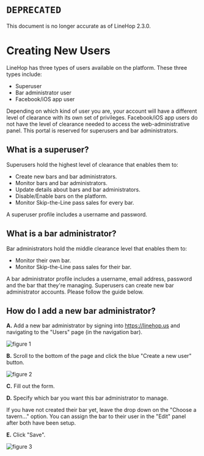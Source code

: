# `DEPRECATED`
This document is no longer accurate as of LineHop 2.3.0.

# Creating New Users
LineHop has three types of users available on the platform. These three types include:

- Superuser
- Bar administrator user
- Facebook/iOS app user

Depending on which kind of user you are, your account will have a different level of clearance with its own set of privileges. Facebook/iOS app users do not have the level of clearance needed to access the web-administrative panel. This portal is reserved for superusers and bar administrators.

## What is a superuser?
Superusers hold the highest level of clearance that enables them to:

- Create new bars and bar administrators.
- Monitor bars and bar administrators.
- Update details about bars and bar administrators.
- Disable/Enable bars on the platform.
- Monitor Skip-the-Line pass sales for every bar.

A superuser profile includes a username and password.

## What is a bar administrator?
Bar administrators hold the middle clearance level that enables them to:

- Monitor their own bar.
- Monitor Skip-the-Line pass sales for their bar.

A bar administrator profile includes a username, email address, password and the bar that they're managing. Superusers can create new bar administrator accounts. Please follow the guide below.

## How do I add a new bar administrator?
**A.** Add a new bar administrator by signing into https://linehop.us and navigating to the "Users" page (in the navigation bar). 

![figure 1](https://cloud.githubusercontent.com/assets/6799989/9496286/7f161fe8-4c07-11e5-9c8b-4a3783e152d6.png)

**B.** Scroll to the bottom of the page and click the blue "Create a new user" button.

![figure 2](https://cloud.githubusercontent.com/assets/6799989/9496313/af7a7030-4c07-11e5-8286-2524d7e5e82e.png)

**C.** Fill out the form.

**D.** Specify which bar you want this bar administrator to manage. 

If you have not created their bar yet, leave the drop down on the "Choose a tavern..." option. You can assign the bar to their user in the "Edit" panel after both have been setup.

**E.** Click "Save".

![figure 3](https://cloud.githubusercontent.com/assets/6799989/9493623/cf0ac602-4bf8-11e5-9b27-db1ffeb94a7a.png)
